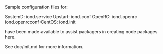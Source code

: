 Sample configuration files for:

SystemD: iond.service
Upstart: iond.conf
OpenRC:  iond.openrc
         iond.openrcconf
CentOS:  iond.init

have been made available to assist packagers in creating node packages here.

See doc/init.md for more information.
